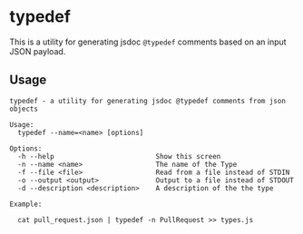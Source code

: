 # typedef

This is a utility for generating jsdoc `@typedef` comments based on an input JSON payload.

## Usage

```
typedef - a utility for generating jsdoc @typedef comments from json objects

Usage:
  typedef --name=<name> [options]

Options:
  -h --help                         Show this screen
  -n --name <name>                  The name of the Type
  -f --file <file>                  Read from a file instead of STDIN
  -o --output <output>              Output to a file instead of STDOUT
  -d --description <description>    A description of the the type

Example:

  cat pull_request.json | typedef -n PullRequest >> types.js
```